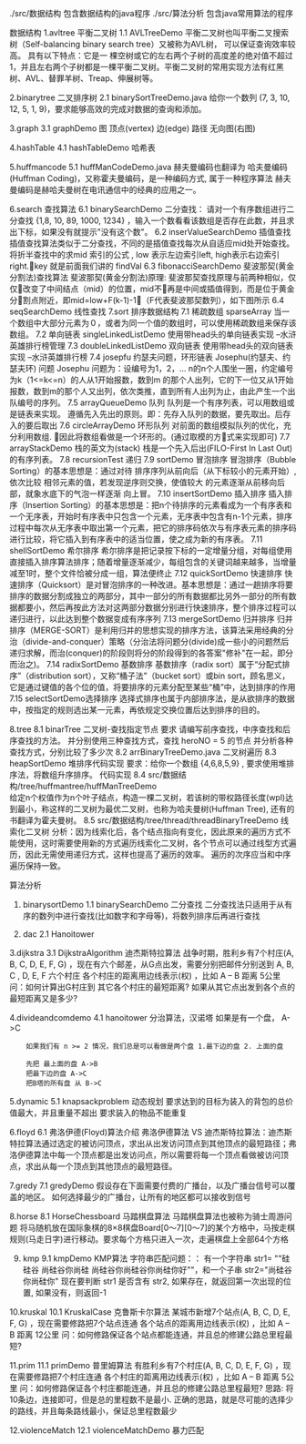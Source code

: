 ./src/数据结构
    包含数据结构的java程序
./src/算法分析
    包含java常用算法的程序
    
    
数据结构
1.avltree 平衡二叉树
    1.1 AVLTreeDemo 
        平衡二叉树也叫平衡二叉搜索树（Self-balancing binary search tree）又被称为AVL树， 可以保证查询效率较高。
        具有以下特点：它是一 棵空树或它的左右两个子树的高度差的绝对值不超过1，并且左右两个子树都是一棵平衡二叉树。平衡二叉树的常用实现方法有红黑树、AVL、替罪羊树、Treap、伸展树等。
   
2.binarytree 二叉排序树
    2.1 binarySortTreeDemo.java
        给你一个数列 (7, 3, 10, 12, 5, 1, 9)，要求能够高效的完成对数据的查询和添加。

3.graph 
    3.1 graphDemo 图
        顶点(vertex)
        边(edge)
        路径
        无向图(右图)

4.hashTable
    4.1 hashTableDemo 哈希表
    

5.huffmancode
    5.1 huffManCodeDemo.java
        赫夫曼编码也翻译为    哈夫曼编码(Huffman Coding)，又称霍夫曼编码，是一种编码方式, 属于一种程序算法
        赫夫曼编码是赫哈夫曼树在电讯通信中的经典的应用之一。


6.search 查找算法
    6.1 binarySearchDemo  二分查找：
          请对一个有序数组进行二分查找 {1,8, 10, 89, 1000, 1234} ，输入一个数看看该数组是否存在此数，并且求出下标，如果没有就提示"没有这个数"。
    6.2 inserValueSearchDemo 插值查找
        插值查找算法类似于二分查找，不同的是插值查找每次从自适应mid处开始查找。
        将折半查找中的求mid 索引的公式 , low 表示左边索引left, high表示右边索引right.key 就是前面我们讲的  findVal
    6.3 fibonacciSearchDemo 斐波那契(黄金分割法)查找算法
        斐波那契(黄金分割法)原理:
        斐波那契查找原理与前两种相似，仅仅改变了中间结点（mid）的位置，mid不再是中间或插值得到，而是位于黄金分割点附近，即mid=low+F(k-1)-1（F代表斐波那契数列），如下图所示
    6.4 seqSearchDemo 线性查找
7.sort 排序数据结构
    7.1 稀疏数组 sparseArray
        当一个数组中大部分元素为０，或者为同一个值的数组时，可以使用稀疏数组来保存该数组。
    7.2 单向链表 singleLinkedListDemo
        使用带head头的单向链表实现 –水浒英雄排行榜管理
    7.3 doubleLinkedListDemo 双向链表
        使用带head头的双向链表实现 –水浒英雄排行榜
    7.4 josepfu 约瑟夫问题，环形链表
        Josephu(约瑟夫、约瑟夫环)  问题
        Josephu  问题为：设编号为1，2，… n的n个人围坐一圈，约定编号为k（1<=k<=n）的人从1开始报数，数到m 的那个人出列，它的下一位又从1开始报数，数到m的那个人又出列，依次类推，直到所有人出列为止，由此产生一个出队编号的序列。
    7.5 arrayQueueDemo 队列
        队列是一个有序列表，可以用数组或是链表来实现。
        遵循先入先出的原则。即：先存入队列的数据，要先取出。后存入的要后取出
    7.6 circleArrayDemo 环形队列
        对前面的数组模拟队列的优化，充分利用数组. 因此将数组看做是一个环形的。(通过取模的方式来实现即可)
    7.7 arrayStackDemo 
    栈的英文为(stack)
    栈是一个先入后出(FILO-First In Last Out)的有序列表。
    7.8 recursionTest 递归
    7.9 sortDemo 冒泡排序
        冒泡排序（Bubble Sorting）的基本思想是：通过对待
        排序序列从前向后（从下标较小的元素开始）,依次比较
        相邻元素的值，若发现逆序则交换，使值较大
        的元素逐渐从前移向后部，就象水底下的气泡一样逐渐
        向上冒。
    7.10 insertSortDemo 插入排序
        插入排序（Insertion Sorting）的基本思想是：把n个待排序的元素看成为一个有序表和一个无序表，开始时有序表中只包含一个元素，无序表中包含有n-1个元素，排序过程中每次从无序表中取出第一个元素，把它的排序码依次与有序表元素的排序码进行比较，将它插入到有序表中的适当位置，使之成为新的有序表。
    7.11 shellSortDemo 希尔排序
        希尔排序是把记录按下标的一定增量分组，对每组使用直接插入排序算法排序；随着增量逐渐减少，每组包含的关键词越来越多，当增量减至1时，整个文件恰被分成一组，算法便终止
    7.12 quickSortDemo 快速排序
        快速排序（Quicksort）是对冒泡排序的一种改进。基本思想是：通过一趟排序将要排序的数据分割成独立的两部分，其中一部分的所有数据都比另外一部分的所有数据都要小，然后再按此方法对这两部分数据分别进行快速排序，整个排序过程可以递归进行，以此达到整个数据变成有序序列
    7.13 mergeSortDemo 归并排序
        归并排序（MERGE-SORT）是利用归并的思想实现的排序方法，该算法采用经典的分治（divide-and-conquer）策略（分治法将问题分(divide)成一些小的问题然后递归求解，而治(conquer)的阶段则将分的阶段得到的各答案"修补"在一起，即分而治之)。
    7.14 radixSortDemo 基数排序
         基数排序（radix sort）属于“分配式排序”（distribution sort），又称“桶子法”（bucket sort）或bin sort，顾名思义，它是通过键值的各个位的值，将要排序的元素分配至某些“桶”中，达到排序的作用
    7.15 selectSortDemo选择排序
          选择式排序也属于内部排序法，是从欲排序的数据中，按指定的规则选出某一元素，再依规定交换位置后达到排序的目的。
 
8.tree
    8.1 binarTree     二叉树-查找指定节点
        要求
        请编写前序查找，中序查找和后序查找的方法。
        并分别使用三种查找方式，查找 heroNO = 5 的节点
        并分析各种查找方式，分别比较了多少次
    8.2 arrBinaryTreeDemo.java 二叉树遍历
    8.3 heapSortDemo 堆排序代码实现
        要求：给你一个数组 {4,6,8,5,9} , 要求使用堆排序法，将数组升序排序。
        代码实现
     8.4 src/数据结构/tree/huffmantree/huffManTreeDemo  
        给定n个权值作为n个叶子结点，构造一棵二叉树，若该树的带权路径长度(wpl)达到最小，称这样的二叉树为最优二叉树，也称为哈夫曼树(Huffman Tree), 还有的书翻译为霍夫曼树。
     8.5  src/数据结构/tree/thread/threadBinaryTreeDemo  线索化二叉树
        分析：因为线索化后，各个结点指向有变化，因此原来的遍历方式不能使用，这时需要使用新的方式遍历线索化二叉树，各个节点可以通过线型方式遍历，因此无需使用递归方式，这样也提高了遍历的效率。 遍历的次序应当和中序遍历保持一致。



算法分析

1. binarysortDemo
    1.1 binarySearchDemo 二分查找
        二分查找法只适用于从有序的数列中进行查找(比如数字和字母等)，将数列排序后再进行查找

2. dac
    2.1 Hanoitower

3.dijkstra 
    3.1  DijkstraAlgorithm 迪杰斯特拉算法
            战争时期，胜利乡有7个村庄(A, B, C, D, E, F, G) ，现在有六个邮差，从G点出发，需要分别把邮件分别送到 A, B, C , D, E, F 六个村庄
            各个村庄的距离用边线表示(权) ，比如 A – B 距离 5公里
            问：如何计算出G村庄到 其它各个村庄的最短距离? 
            如果从其它点出发到各个点的最短距离又是多少?

4.divideandcomdemo
    4.1 hanoitower  分治算法，汉诺塔
        如果是有一个盘， A->C
        
        如果我们有 n >= 2 情况，我们总是可以看做是两个盘 1.最下边的盘 2. 上面的盘
        
        先把 最上面的盘 A->B
        把最下边的盘 A->C
        把B塔的所有盘 从 B->C   

5.dynamic
    5.1 knapsackproblem 动态规划
        要求达到的目标为装入的背包的总价值最大，并且重量不超出
        要求装入的物品不能重复

6.floyd
    6.1 弗洛伊德(Floyd)算法介绍
        弗洛伊德算法 VS 迪杰斯特拉算法：迪杰斯特拉算法通过选定的被访问顶点，求出从出发访问顶点到其他顶点的最短路径；弗洛伊德算法中每一个顶点都是出发访问点，所以需要将每一个顶点看做被访问顶点，求出从每一个顶点到其他顶点的最短路径。



7.gredy
    7.1 gredyDemo
        假设存在下面需要付费的广播台，以及广播台信号可以覆盖的地区。 如何选择最少的广播台，让所有的地区都可以接收到信号

8.horse
    8.1 HorseChessboard 马踏棋盘算法
        马踏棋盘算法也被称为骑士周游问题
        将马随机放在国际象棋的8×8棋盘Board[0～7][0～7]的某个方格中，马按走棋规则(马走日字)进行移动。要求每个方格只进入一次，走遍棋盘上全部64个方格

9. kmp
    9.1 kmpDemo KMP算法
        字符串匹配问题：：
        有一个字符串 str1= ""硅硅谷 尚硅谷你尚硅 尚硅谷你尚硅谷你尚硅你好""，和一个子串 str2="尚硅谷你尚硅你"
        现在要判断 str1 是否含有 str2, 如果存在，就返回第一次出现的位置, 如果没有，则返回-1


10.kruskal
    10.1 KruskalCase 克鲁斯卡尔算法
        某城市新增7个站点(A, B, C, D, E, F, G) ，现在需要修路把7个站点连通
        各个站点的距离用边线表示(权) ，比如 A – B 距离 12公里
        问：如何修路保证各个站点都能连通，并且总的修建公路总里程最短?

11.prim
    11.1 primDemo  普里姆算法
        有胜利乡有7个村庄(A, B, C, D, E, F, G) ，现在需要修路把7个村庄连通
        各个村庄的距离用边线表示(权) ，比如 A – B 距离 5公里
        问：如何修路保证各个村庄都能连通，并且总的修建公路总里程最短?
        思路: 将10条边，连接即可，但是总的里程数不是最小.
        正确的思路，就是尽可能的选择少的路线，并且每条路线最小，保证总里程数最少  


12.violenceMatch 
    12.1 violenceMatchDemo 暴力匹配
